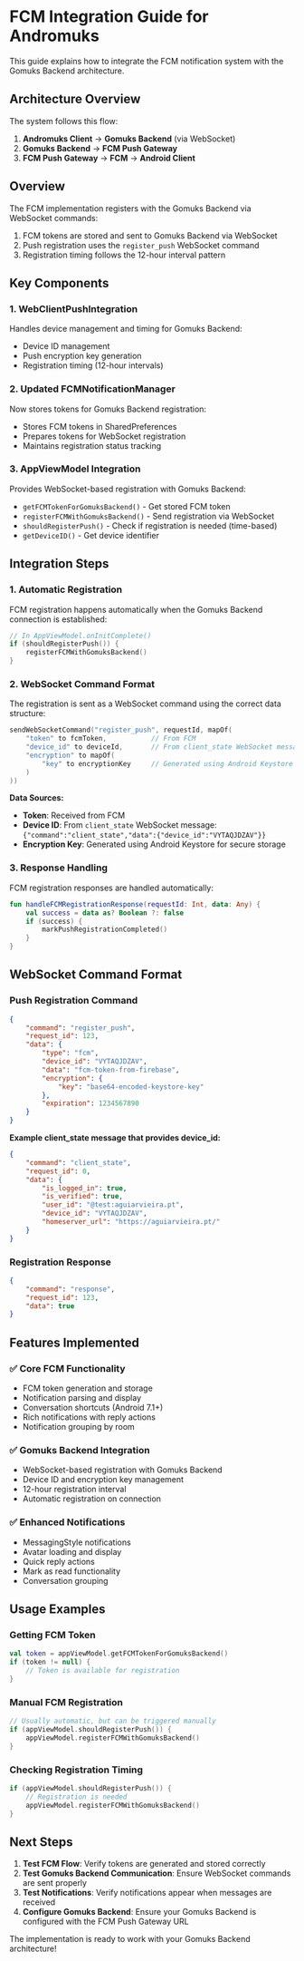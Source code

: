 # FCM Integration Guide for Andromuks

This guide explains how to integrate the FCM notification system with the Gomuks Backend architecture.

## Architecture Overview

The system follows this flow:
1. **Andromuks Client** → **Gomuks Backend** (via WebSocket)
2. **Gomuks Backend** → **FCM Push Gateway** 
3. **FCM Push Gateway** → **FCM** → **Android Client**

## Overview

The FCM implementation registers with the Gomuks Backend via WebSocket commands:
1. FCM tokens are stored and sent to Gomuks Backend via WebSocket
2. Push registration uses the `register_push` WebSocket command
3. Registration timing follows the 12-hour interval pattern

## Key Components

### 1. WebClientPushIntegration
Handles device management and timing for Gomuks Backend:
- Device ID management
- Push encryption key generation
- Registration timing (12-hour intervals)

### 2. Updated FCMNotificationManager
Now stores tokens for Gomuks Backend registration:
- Stores FCM tokens in SharedPreferences
- Prepares tokens for WebSocket registration
- Maintains registration status tracking

### 3. AppViewModel Integration
Provides WebSocket-based registration with Gomuks Backend:
- `getFCMTokenForGomuksBackend()` - Get stored FCM token
- `registerFCMWithGomuksBackend()` - Send registration via WebSocket
- `shouldRegisterPush()` - Check if registration is needed (time-based)
- `getDeviceID()` - Get device identifier

## Integration Steps

### 1. Automatic Registration
FCM registration happens automatically when the Gomuks Backend connection is established:

```kotlin
// In AppViewModel.onInitComplete()
if (shouldRegisterPush()) {
    registerFCMWithGomuksBackend()
}
```

### 2. WebSocket Command Format
The registration is sent as a WebSocket command using the correct data structure:

```kotlin
sendWebSocketCommand("register_push", requestId, mapOf(
    "token" to fcmToken,           // From FCM
    "device_id" to deviceId,       // From client_state WebSocket message
    "encryption" to mapOf(
        "key" to encryptionKey     // Generated using Android Keystore
    )
))
```

**Data Sources:**
- **Token**: Received from FCM
- **Device ID**: From `client_state` WebSocket message: `{"command":"client_state","data":{"device_id":"VYTAQJDZAV"}}`
- **Encryption Key**: Generated using Android Keystore for secure storage

### 3. Response Handling
FCM registration responses are handled automatically:

```kotlin
fun handleFCMRegistrationResponse(requestId: Int, data: Any) {
    val success = data as? Boolean ?: false
    if (success) {
        markPushRegistrationCompleted()
    }
}
```

## WebSocket Command Format

### Push Registration Command
```json
{
    "command": "register_push",
    "request_id": 123,
    "data": {
        "type": "fcm",
        "device_id": "VYTAQJDZAV",
        "data": "fcm-token-from-firebase",
        "encryption": {
            "key": "base64-encoded-keystore-key"
        },
        "expiration": 1234567890
    }
}
```

**Example client_state message that provides device_id:**
```json
{
    "command": "client_state",
    "request_id": 0,
    "data": {
        "is_logged_in": true,
        "is_verified": true,
        "user_id": "@test:aguiarvieira.pt",
        "device_id": "VYTAQJDZAV",
        "homeserver_url": "https://aguiarvieira.pt/"
    }
}
```

### Registration Response
```json
{
    "command": "response",
    "request_id": 123,
    "data": true
}
```

## Features Implemented

### ✅ Core FCM Functionality
- FCM token generation and storage
- Notification parsing and display
- Conversation shortcuts (Android 7.1+)
- Rich notifications with reply actions
- Notification grouping by room

### ✅ Gomuks Backend Integration
- WebSocket-based registration with Gomuks Backend
- Device ID and encryption key management
- 12-hour registration interval
- Automatic registration on connection

### ✅ Enhanced Notifications
- MessagingStyle notifications
- Avatar loading and display
- Quick reply actions
- Mark as read functionality
- Conversation grouping

## Usage Examples

### Getting FCM Token
```kotlin
val token = appViewModel.getFCMTokenForGomuksBackend()
if (token != null) {
    // Token is available for registration
}
```

### Manual FCM Registration
```kotlin
// Usually automatic, but can be triggered manually
if (appViewModel.shouldRegisterPush()) {
    appViewModel.registerFCMWithGomuksBackend()
}
```

### Checking Registration Timing
```kotlin
if (appViewModel.shouldRegisterPush()) {
    // Registration is needed
    appViewModel.registerFCMWithGomuksBackend()
}
```

## Next Steps

1. **Test FCM Flow**: Verify tokens are generated and stored correctly
2. **Test Gomuks Backend Communication**: Ensure WebSocket commands are sent properly
3. **Test Notifications**: Verify notifications appear when messages are received
4. **Configure Gomuks Backend**: Ensure your Gomuks Backend is configured with the FCM Push Gateway URL

The implementation is ready to work with your Gomuks Backend architecture!
